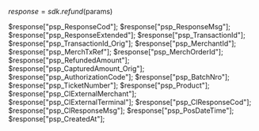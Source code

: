 $response = sdk.refund($params)

$response["psp_ResponseCod"];
$response["psp_ResponseMsg"];
$response["psp_ResponseExtended"];
$response["psp_TransactionId"];
$response["psp_TransactionId_Orig"];
$response["psp_MerchantId"];
$response["psp_MerchTxRef"];
$response["psp_MerchOrderId"];
$response["psp_RefundedAmount"];
$response["psp_CapturedAmount_Orig"];
$response["psp_AuthorizationCode"];
$response["psp_BatchNro"];
$response["psp_TicketNumber"];
$response["psp_Product"];
$response["psp_ClExternalMerchant"];
$response["psp_ClExternalTerminal"];
$response["psp_ClResponseCod"];
$response["psp_ClResponseMsg"];
$response["psp_PosDateTime"];
$response["psp_CreatedAt"];
